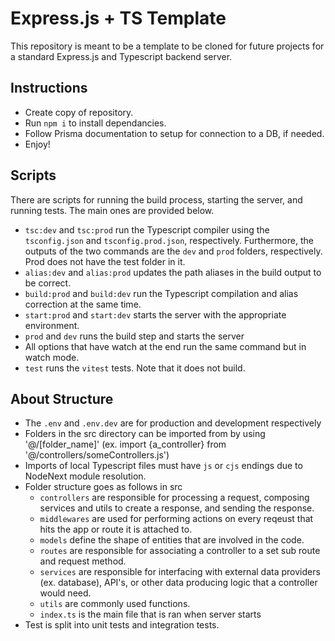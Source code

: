 # Express.js + TS Template
This repository is meant to be a template to be cloned for future projects for a standard Express.js and Typescript backend server.

## Instructions
- Create copy of repository.
- Run `npm i` to install dependancies.
- Follow Prisma documentation to setup for connection to a DB, if needed.
- Enjoy!

## Scripts
There are scripts for running the build process, starting the server, and running tests. The main ones are provided below.
- `tsc:dev` and `tsc:prod` run the Typescript compiler using the `tsconfig.json` and `tsconfig.prod.json`, respectively. Furthermore, the outputs of the two commands are the `dev` and `prod` folders, respectively. Prod does not have the test folder in it.
- `alias:dev` and `alias:prod` updates the path aliases in the build output to be correct.
- `build:prod` and `build:dev` run the Typescript compilation and alias correction at the same time.
- `start:prod` and `start:dev` starts the server with the appropriate environment.
- `prod` and `dev` runs the build step and starts the server
- All options that have watch at the end run the same command but in watch mode.
- `test` runs the `vitest` tests. Note that it does not build.

## About Structure
- The `.env` and `.env.dev` are for production and development respectively
- Folders in the src directory can be imported from by using '@/[folder_name]' (ex. import {a_controller} from '@/controllers/someControllers.js')
- Imports of local Typescript files must have `js` or `cjs` endings due to NodeNext module resolution.
- Folder structure goes as follows in src
    - `controllers` are responsible for processing a request, composing services and utils to create a response, and sending the response.
    - `middlewares` are used for performing actions on every reqeust that hits the app or route it is attached to.
    - `models` define the shape of entities that are involved in the code.
    - `routes` are responsible for associating a controller to a set sub route and request method.
    - `services` are responsible for interfacing with external data providers (ex. database), API's, or other data producing logic that a controller would need.
    - `utils` are commonly used functions.
    - `index.ts` is the main file that is ran when server starts
- Test is split into unit tests and integration tests.
